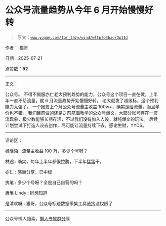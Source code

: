 # 公众号流量趋势从今年 6 月开始慢慢好转

> 原文：[`www.yuque.com/for_lazy/wind/wltpfo4baor3p11d`](https://www.yuque.com/for_lazy/wind/wltpfo4baor3p11d)

作者： 猫哥

日期：2025-07-21

点赞数：**52**

* * *

正文：

公众号。 不得不佩服亦仁老大预判趋势的能力，公众号这个项目一直在做，上半年一直不给流量，就 6 月流量趋势开始慢慢好转。 老大就发了超级标，这个预判能力太强了。
一个圈友上个月公众号流量主收益 100w+，确实是给流量，而且单价也不错。
我们目前做的还是之前航海教学的公众号爆文，大部分账号存在一波流现象，极少数能够长期存活，不过我们没有加入人设，就纯爆文的玩法。
后续计划尝试下打造人设去创作，尽可能让流量持续下去。感谢生财，YYDS。

* * *

评论区：

枫晓陌 : 流量主收益 100 万，多少个号呀？

林途 : 确实，每年上半年都很拉胯，下半年猛猛干。

亦仁 : 感谢分享，已中标

执笔 : 多少个号呀？全是自己自营的吗？

惠琳 Lindy : 同想知道

是清欢呀 : 猫哥，公众号标题数据采集工具链接没权限了

* * *

公众号懒人搜索，[懒人专属群分享](https://lazybook.fun/#/blog/group)